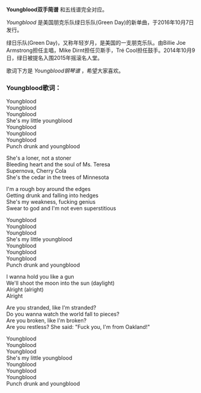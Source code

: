 

**Youngblood双手简谱** 和五线谱完全对应。

_Youngblood_ 是美国朋克乐队绿日乐队(Green Day)的新单曲，于2016年10月7日发行。

绿日乐队(Green Day)，又称年轻岁月，是美国的一支朋克乐队。由Billie Joe Armstrong担任主唱，Mike
Dirnt担任贝斯手，Tré Cool担任鼓手。2014年10月9日，绿日被提名入围2015年摇滚名人堂。

歌词下方是 _Youngblood钢琴谱_ ，希望大家喜欢。

### Youngblood歌词：

Youngblood  
Youngblood  
Youngblood  
She's my little youngblood  
Youngblood  
Youngblood  
Youngblood  
Punch drunk and youngblood

She's a loner, not a stoner  
Bleeding heart and the soul of Ms. Teresa  
Supernova, Cherry Cola  
She's the cedar in the trees of Minnesota

I'm a rough boy around the edges  
Getting drunk and falling into hedges  
She's my weakness, fucking genius  
Swear to god and I'm not even superstitious

Youngblood  
Youngblood  
Youngblood  
She's my little youngblood  
Youngblood  
Youngblood  
Youngblood  
Punch drunk and youngblood

I wanna hold you like a gun  
We'll shoot the moon into the sun (daylight)  
Alright (alright)  
Alright

Are you stranded, like I'm stranded?  
Do you wanna watch the world fall to pieces?  
Are you broken, like I'm broken?  
Are you restless? She said: "Fuck you, I'm from Oakland!"

Youngblood  
Youngblood  
Youngblood  
She's my little youngblood  
Youngblood  
Youngblood  
Youngblood  
Punch drunk and youngblood

